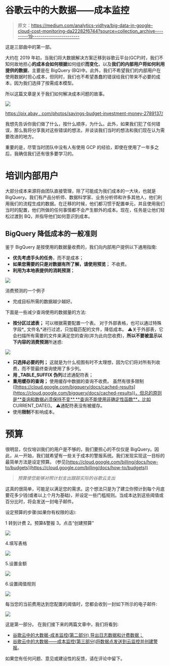 # 谷歌云中的大数据——成本监控

> 原文：<https://medium.com/analytics-vidhya/big-data-in-google-cloud-cost-monitoring-da22282f6744?source=collection_archive---------19----------------------->

这是三部曲中的第一部。

大约在 2019 年初，当我们将大数据解决方案迁移到谷歌云平台(GCP)时，我们不知何故地担心**的成本会如何根据**如何组织**而变化**，以及**我们的内部用户将如何利用提供的数据**，主要是在 BigQuery (BQ)中。此外，我们不希望我们的内部用户在使用数据时担心成本，但同时，我们也不希望愚蠢的错误给我们带来不必要的成本，因为我们选择了按需成本模型。

所以这篇文章是关于我们如何解决成本问题的故事。

![](img/b971bc9171fce05955f855a010634301.png)

[https://pix abay . com/photos/savings-budget-investment-money-2789137/](https://pixabay.com/photos/savings-budget-investment-money-2789137/)

我想先告诉你我们做了什么，按什么顺序，为什么。此外，如果我们犯了任何错误，那么我将分享我对这些错误的想法，并谈谈我们当时的想法和我们现在认为需要改进的地方。

重要的是，尽管当时团队中没有人有使用 GCP 的经验，即使在使用了一年多之后，我确信我们还有很多要学习的。

# 培训内部用户

大部分成本来源将由团队直接管理，除了可能成为我们成本的一大块，也就是 BigQuery。我们有产品分析师、数据科学家、业务分析师和许多其他人，他们利用我们的流程生成的数据。在迁移的时候，他们都习惯于配置单元，并且使用我们当时的配置，他们所做的任何事情都不会产生额外的成本。现在，任务是让他们轻松过渡到 BQ，并指导他们如何意识到成本。

## BigQuery 降低成本的一般准则

鉴于 BigQuery 是按使用的数据量收费的，我们向内部用户提供以下通用指南:

*   **优先考虑手头的任务**，而不是成本；
*   **如果您需要的只是对数据有所了解，请使用预览**；
    不收费。
*   **利用为本地表提供的消耗预测**；

![](img/f252d0c754eff4f8ba794229c2c7b83b.png)

消费预测的一个例子

*   完成目标所需的数据越少越好。

下面是一些减少查询使用的数据量的方法:

*   **按分区过滤表；**
    可以根据需要配置一个表。
    对于外部表格，也可以通过特殊字段*_ 文件名*进行过滤，只加载匹配的文件，降低成本。
    ⚠️关于外部表，它会扫描所有需要的文件来满足您的查询(并为此向您收费)，**所以不要被显示以下内容的消费预测**所迷惑:

![](img/32954d49794b60e03d9be90f1deb94c4.png)

*   **只选择必要的列；**
    这就是为什么视图有时不太理想，因为它们将对所有列收费，而不管最终查询使用了多少列。
*   **用 _TABLE_SUFFIX 伪列**过滤通配符表；
*   **重用缓存的查询；**
    使用缓存中数据的查询不收费。
    虽然有很多限制([https://cloud.google.com/bigquery/docs/cached-results](https://cloud.google.com/bigquery/docs/cached-results))，但总的原则是**查询和数据必须保持不变**,**查询不能使用非确定性函数**，比如 CURRENT_DATE()。
    ⚠️通配符表没有被缓存。
*   使用**限制**不影响成本。

# 预算

很明显，仅仅培训我们的用户是不够的，我们要担心的不仅仅是 BigQuery。因此，从一开始，我们就希望有一些关于成本的警报系统。我们发现实现这一目标的最简单方法是设定预算。
(参见[https://cloud.google.com/billing/docs/how-to/budgets](https://cloud.google.com/billing/docs/how-to/budgets))

> *预算使您能够对照计划支出跟踪实际的谷歌云支出*

这真的很简单，可能足以满足您的需求。这个想法只是为了建立你预计到每个月底要花多少钱(或者以上个月为基础)，并设定一些门槛规则。当成本达到这些阈值或百分比时，将会发送一封电子邮件。

设定预算的步骤(如果你有权限的话):

1 转到计费
2。预算&警报
3。点击“创建预算”

![](img/733f71c32098b4861dc8ab58bdaf5725.png)

4.填写表格

![](img/6f9e1d68603b9d5f2ce8d8f2be66e33d.png)

5.设置金额

![](img/62d19ad9e82094cfd3b6bcd09e26514c.png)

6.设置阈值规则

![](img/6510056392488befc8bb058af33f85da.png)

每当您的当前费用达到您配置的阈值时，您都会收到一封如下所示的电子邮件:

![](img/1d4324b4331be81c13219223ece7a454.png)

这是第一部分。
在我们接下来的两篇文章中，我们将看到:
- [谷歌云中的大数据-成本监控(第二部分)
导出日志数据和计费数据；](/@leonardoaugusto.campos/big-data-in-google-cloud-cost-monitoring-part-ii-a78615627af9)
- [谷歌云中的大数据——成本监控(第三部分)将数据点发送到云监控并创建警报](/@leonardoaugusto.campos/big-data-in-google-cloud-cost-monitoring-part-iii-13dd5e9f36ac)。

如果您有任何问题、意见或建设性的反馈，请在评论中留下。